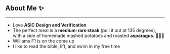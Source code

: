 ## About Me ✨
---
* Love **ASIC Design and Verification**
* The perfect meal is a **medium-rare steak** (pull it out at 135 degrees), with a side of homemade mashed potatoes and roasted **asparagus**. 🥩🥔🌿
* Williams F1 is on the come up
* I like to read the bible, lift, and swim in my free time

<!---

--->
